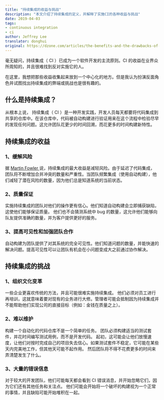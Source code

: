 ```yaml
---
title: "持续集成的收益与挑战"
description: "本文介绍了持续集成的定义，并解释了实施CI的各种收益与挑战"
date: 2019-04-03
tags:
- continuous integration
- ci
author: Jeffrey Lee
translator: donghui
original: https://dzone.com/articles/the-benefits-and-the-drawbacks-of-continuous-integ
---
```


毫无疑问，持续集成（ CI ）已成为一个软件开发的主流原则。CI 的收益在业界众所周知的，并且很难找到反对实施它的人。

在这里，我想把那些收益收集起来放到一个中心化的地方。但是我认为扮演反面角色并试图找出持续集成的弊端或挑战也是很有趣的。

## 什么是持续集成？
从根本上说， 持续集成（ CI ）是一种开发实践，开发人员每天都要将代码集成到共享的仓库中。在该仓库中，代码被自动构建进行验证用来在这个流程中检验尽早的发现任何问题。这允许团队花更少的时间回溯，而花更多的时间构建新特性。

## 持续集成的收益

### 1、缓解风险
据 [Martin Fowler ](https://martinfowler.com/articles/continuousIntegration.html)说，持续集成的最大收益是减轻风险。由于延迟了代码集成，团队将不断增加合并冲突的数量和严重性。当团队频繁集成（使用自动构建），他们减轻了潜在风险的数量，因为他们总是知道系统的当前状态。

### 2、质量保证
实施持续集成的团队对他们的操作更有信心。他们知道自动构建会立即捕获缺陷，这使他们能够保证质量。 他们也不会猜测系统中 bug 的数量，这允许他们能够向队友提供准确的数量，并为客户提供更好的服务。

### 3、提高可见性和加强团队合作
自动构建为团队提供了对其系统的完全可见性。他们知道问题的数量，并能快速的解决问题。提高可见性可以让团队有机会在小问题变成大之前通过协作解决。

## 持续集成的挑战

### 1、组织文化变革
一些企业更喜欢传统的方法，并且可能很难实施持续集成。 他们必须对员工进行再培训，这就意味着要对现有的业务进行大修。管理者可能会抵制因为持续集成并不能帮助他们实现公司的直接目标（例如：金钱在质量之上）。

### 2、难以维护
构建一个自动化的代码仓库不是一个简单的任务。 团队必须构建适当的测试套件，并花时间编写测试用例，而不是开发代码。 起初，这可能会让他们放慢速度，让他们对按时完成自己的项目失去信心。如果测试套件不稳定，它可能在某些天内完美地工作，但其他天可能不起作用。 然后团队将不得不花费更多的时间来弄清楚发生了什么。

### 3、大量的错误信息
对于较大的开发团队，他们可能每天都会看到 CI 错误消息，并开始忽略它们，因为它们还有其他任务和关注点。 他们可能会开始将一个破坏的构建视为一个正常的事情，并且缺陷可能开始堆积在一起。
